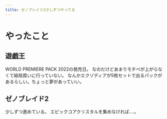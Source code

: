 ```yaml
---
title: ゼノブレイド2少しずつやってる
---
```


# やったこと

## 遊戯王

WORLD PREMIERE PACK 2022の発売日。
なのだけどあまりモチベが上がらなくて結局買いに行っていない。
なんかエクゾディアが5枚セットで出るパックがあるらしい。ちょっと夢があっていい。

## ゼノブレイド2

少しずつ進めている。
エピックコアクリスタルを集めなければ‥‥。
